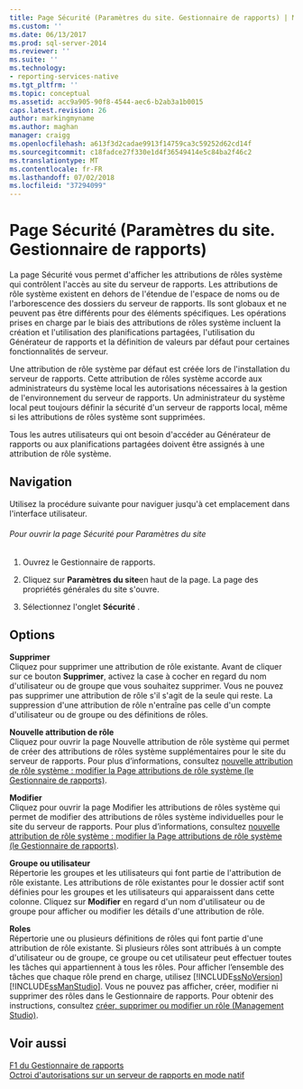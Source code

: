 ```yaml
---
title: Page Sécurité (Paramètres du site. Gestionnaire de rapports) | Microsoft Docs
ms.custom: ''
ms.date: 06/13/2017
ms.prod: sql-server-2014
ms.reviewer: ''
ms.suite: ''
ms.technology:
- reporting-services-native
ms.tgt_pltfrm: ''
ms.topic: conceptual
ms.assetid: acc9a905-90f8-4544-aec6-b2ab3a1b0015
caps.latest.revision: 26
author: markingmyname
ms.author: maghan
manager: craigg
ms.openlocfilehash: a613f3d2cadae9913f14759ca3c59252d62cd14f
ms.sourcegitcommit: c18fadce27f330e1d4f36549414e5c84ba2f46c2
ms.translationtype: MT
ms.contentlocale: fr-FR
ms.lasthandoff: 07/02/2018
ms.locfileid: "37294099"
---
```

# <a name="security-page-site-settings-report-manager"></a>Page Sécurité (Paramètres du site. Gestionnaire de rapports)
  La page Sécurité vous permet d'afficher les attributions de rôles système qui contrôlent l'accès au site du serveur de rapports. Les attributions de rôle système existent en dehors de l'étendue de l'espace de noms ou de l'arborescence des dossiers du serveur de rapports. Ils sont globaux et ne peuvent pas être différents pour des éléments spécifiques. Les opérations prises en charge par le biais des attributions de rôles système incluent la création et l'utilisation des planifications partagées, l'utilisation du Générateur de rapports et la définition de valeurs par défaut pour certaines fonctionnalités de serveur.  
  
 Une attribution de rôle système par défaut est créée lors de l'installation du serveur de rapports. Cette attribution de rôles système accorde aux administrateurs du système local les autorisations nécessaires à la gestion de l'environnement du serveur de rapports. Un administrateur du système local peut toujours définir la sécurité d'un serveur de rapports local, même si les attributions de rôles système sont supprimées.  
  
 Tous les autres utilisateurs qui ont besoin d'accéder au Générateur de rapports ou aux planifications partagées doivent être assignés à une attribution de rôle système.  
  
## <a name="navigation"></a>Navigation  
 Utilisez la procédure suivante pour naviguer jusqu'à cet emplacement dans l'interface utilisateur.  
  
###### <a name="to-open-the-security-page-for-site-settings"></a>Pour ouvrir la page Sécurité pour Paramètres du site  
  
1.  Ouvrez le Gestionnaire de rapports.  
  
2.  Cliquez sur **Paramètres du site**en haut de la page. La page des propriétés générales du site s'ouvre.  
  
3.  Sélectionnez l'onglet **Sécurité** .  
  
## <a name="options"></a>Options  
 **Supprimer**  
 Cliquez pour supprimer une attribution de rôle existante. Avant de cliquer sur ce bouton **Supprimer**, activez la case à cocher en regard du nom d'utilisateur ou de groupe que vous souhaitez supprimer. Vous ne pouvez pas supprimer une attribution de rôle s'il s'agit de la seule qui reste. La suppression d'une attribution de rôle n'entraîne pas celle d'un compte d'utilisateur ou de groupe ou des définitions de rôles.  
  
 **Nouvelle attribution de rôle**  
 Cliquez pour ouvrir la page Nouvelle attribution de rôle système qui permet de créer des attributions de rôles système supplémentaires pour le site du serveur de rapports. Pour plus d’informations, consultez [nouvelle attribution de rôle système : modifier la Page attributions de rôle système &#40;le Gestionnaire de rapports&#41;](../../2014/reporting-services/new-system-role-assignments-edit-system-role-assignments-page-report-manager.md).  
  
 **Modifier**  
 Cliquez pour ouvrir la page Modifier les attributions de rôles système qui permet de modifier des attributions de rôles système individuelles pour le site du serveur de rapports. Pour plus d’informations, consultez [nouvelle attribution de rôle système : modifier la Page attributions de rôle système &#40;le Gestionnaire de rapports&#41;](../../2014/reporting-services/new-system-role-assignments-edit-system-role-assignments-page-report-manager.md).  
  
 **Groupe ou utilisateur**  
 Répertorie les groupes et les utilisateurs qui font partie de l'attribution de rôle existante. Les attributions de rôle existantes pour le dossier actif sont définies pour les groupes et les utilisateurs qui apparaissent dans cette colonne. Cliquez sur **Modifier** en regard d'un nom d'utilisateur ou de groupe pour afficher ou modifier les détails d'une attribution de rôle.  
  
 **Roles**  
 Répertorie une ou plusieurs définitions de rôles qui font partie d'une attribution de rôle existante. Si plusieurs rôles sont attribués à un compte d'utilisateur ou de groupe, ce groupe ou cet utilisateur peut effectuer toutes les tâches qui appartiennent à tous les rôles. Pour afficher l’ensemble des tâches que chaque rôle prend en charge, utilisez [!INCLUDE[ssNoVersion](../includes/ssnoversion-md.md)] [!INCLUDE[ssManStudio](../includes/ssmanstudio-md.md)]. Vous ne pouvez pas afficher, créer, modifier ni supprimer des rôles dans le Gestionnaire de rapports. Pour obtenir des instructions, consultez [créer, supprimer ou modifier un rôle &#40;Management Studio&#41;](security/role-definitions-create-delete-or-modify.md).  
  
## <a name="see-also"></a>Voir aussi  
 [F1 du Gestionnaire de rapports](../../2014/reporting-services/report-manager-f1-help.md)   
 [Octroi d'autorisations sur un serveur de rapports en mode natif](security/granting-permissions-on-a-native-mode-report-server.md)  
  
  
